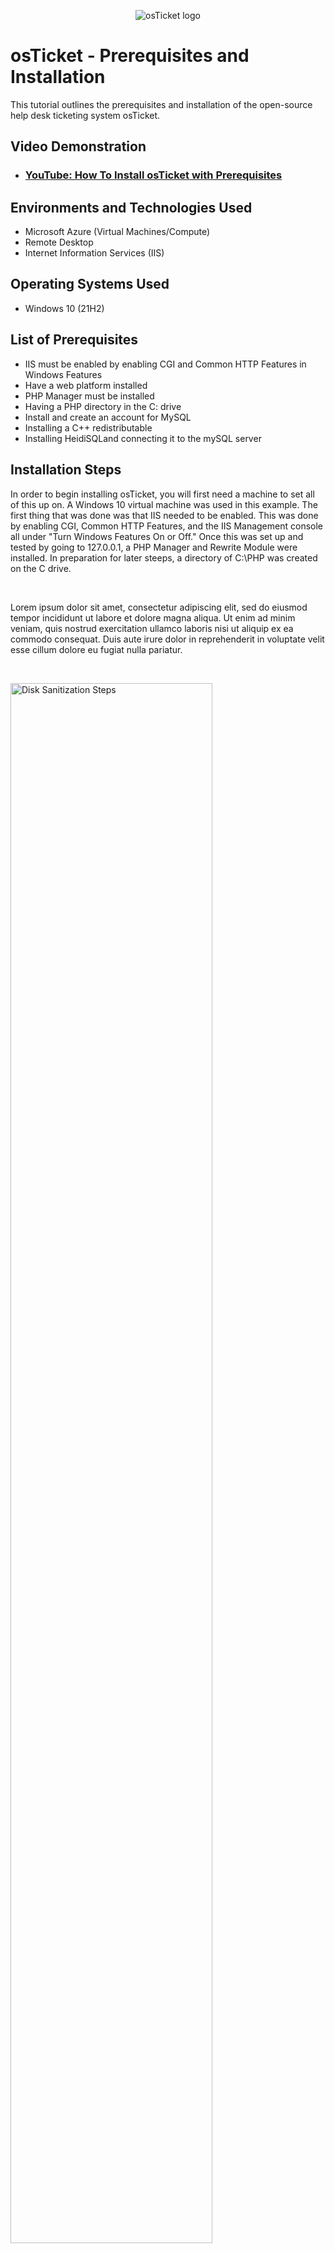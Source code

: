 <p align="center">
<img src="https://i.imgur.com/Clzj7Xs.png" alt="osTicket logo"/>
</p>

<h1>osTicket - Prerequisites and Installation</h1>
This tutorial outlines the prerequisites and installation of the open-source help desk ticketing system osTicket.<br />


<h2>Video Demonstration</h2>

- ### [YouTube: How To Install osTicket with Prerequisites](https://www.youtube.com)

<h2>Environments and Technologies Used</h2>

- Microsoft Azure (Virtual Machines/Compute)
- Remote Desktop
- Internet Information Services (IIS)

<h2>Operating Systems Used </h2>

- Windows 10</b> (21H2)

<h2>List of Prerequisites</h2>

- IIS must be enabled by enabling CGI and Common HTTP Features in Windows Features
- Have a web platform installed
- PHP Manager must be installed
- Having a PHP directory in the C: drive
- Install and create an account for MySQL
- Installing a C++ redistributable
- Installing HeidiSQLand connecting it to the mySQL server

<h2>Installation Steps</h2>


In order to begin installing osTicket, you will first need a machine to set all of this up on. A Windows 10 virtual machine was used in this example. The first thing that was done was that IIS needed to be enabled. This was done by enabling CGI, Common HTTP Features, and the IIS Management console all under "Turn Windows Features On or Off." Once this was set up and tested by going to 127.0.0.1, a PHP Manager and Rewrite Module were installed. In preparation for later steeps, a directory of C:\PHP was created on the C drive. 
</p>
<br />

<p>

</p>
<p>
Lorem ipsum dolor sit amet, consectetur adipiscing elit, sed do eiusmod tempor incididunt ut labore et dolore magna aliqua. Ut enim ad minim veniam, quis nostrud exercitation ullamco laboris nisi ut aliquip ex ea commodo consequat. Duis aute irure dolor in reprehenderit in voluptate velit esse cillum dolore eu fugiat nulla pariatur.
</p>
<br />

<p>
<img src="https://i.imgur.com/DJmEXEB.png" height="80%" width="80%" alt="Disk Sanitization Steps"/>
</p>
<p>
Lorem ipsum dolor sit amet, consectetur adipiscing elit, sed do eiusmod tempor incididunt ut labore et dolore magna aliqua. Ut enim ad minim veniam, quis nostrud exercitation ullamco laboris nisi ut aliquip ex ea commodo consequat. Duis aute irure dolor in reprehenderit in voluptate velit esse cillum dolore eu fugiat nulla pariatur.
</p>
<br />
